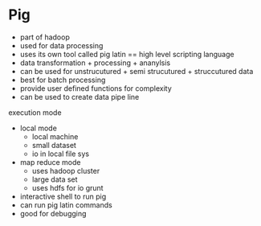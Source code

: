# Pig
- part of hadoop
- used for data processing
- uses its own tool called pig latin  == high level scripting language
- data transformation + processing + ananylsis
- can be used for unstrucutured + semi strucutured + struccutured data
- best for batch processing
- provide user defined functions for complexity
- can be used to create data pipe line

execution mode
- local mode
	- local machine
	- small dataset
	- io in local file sys
- map reduce mode
	- uses hadoop cluster
	- large data set
	- uses hdfs for  io
grunt 
- interactive shell to run pig 
- can run pig latin commands
- good for debugging
